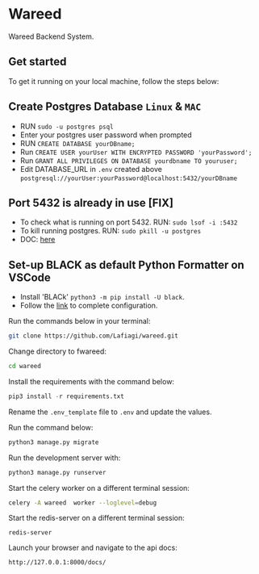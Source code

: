 # Wareed
Wareed Backend System.

## Get started

To get it running on your local machine, follow the steps below:


 ## Create Postgres Database `Linux` & `MAC`
 - RUN `sudo -u postgres psql`
 - Enter your postgres user password when prompted
 - RUN `CREATE DATABASE yourDBname;`
 - Run `CREATE USER yourUser WITH ENCRYPTED PASSWORD 'yourPassword';`
 - Run `GRANT ALL PRIVILEGES ON DATABASE yourdbname TO youruser;`
 - Edit DATABASE_URL in `.env` created above `postgresql://yourUser:yourPassword@localhost:5432/yourDBname`

 ## Port 5432 is already in use [FIX]
 - To check what is running on port 5432. RUN: ```sudo lsof -i :5432```
 - To kill running postgres. RUN: ```sudo pkill -u postgres```
 - DOC: [here](https://github.com/dwyl/learn-postgresql/issues/60)

 ## Set-up BLACK as default Python Formatter on VSCode
 - Install 'BLACk' ```python3 -m pip install -U black```.
 - Follow the [link](https://dev.to/adamlombard/how-to-use-the-black-python-code-formatter-in-vscode-3lo0) to complete configuration.

Run the commands below in your terminal:

```bash
git clone https://github.com/Lafiagi/wareed.git
```

Change directory to fwareed:

```bash
cd wareed
```

Install the requirements with the command below:

```python
pip3 install -r requirements.txt
```

Rename the `.env_template` file to `.env` and update the values.

Run the command below:

```bash
python3 manage.py migrate
```

Run the development server with:

```bash
python3 manage.py runserver
```

Start the celery worker on a different terminal session:

```bash
celery -A wareed  worker --loglevel=debug
```

Start the redis-server on a different terminal session:

```
redis-server
```

Launch your browser and navigate to the api docs:

```bash
http://127.0.0.1:8000/docs/
```